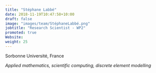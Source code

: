 ```yaml
---
title: "Stéphane Labbé"
date: 2018-11-19T10:47:58+10:00
draft: false
image: "images/team/StéphaneLabbé.png"
jobtitle: "Research Scientist - WP2"
promoted: true
Website:
weight: 25
---
```


Sorbonne Université, France

*Applied mathematics, scientific computing, discrete element modelling*
